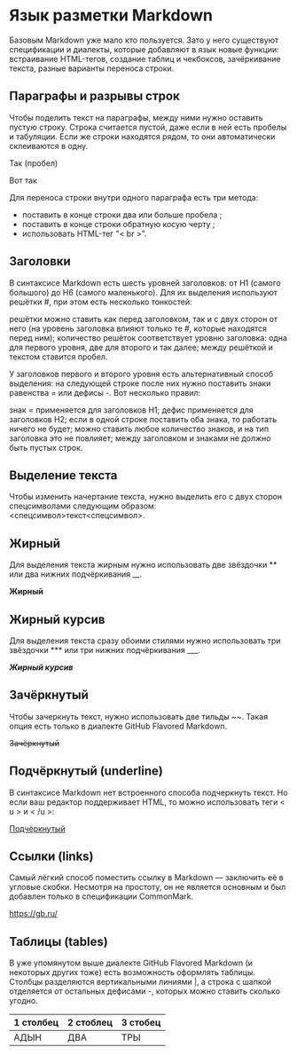 # Язык разметки Markdown
Базовым Markdown уже мало кто пользуется. Зато у него существуют спецификации и диалекты, которые добавляют в язык новые функции: встраивание HTML-тегов, создание таблиц и чекбоксов, зачёркивание текста, разные варианты переноса строки.
## Параграфы и разрывы строк
Чтобы поделить текст на параграфы, между ними нужно оставить пустую строку. Строка считается пустой, даже если в ней есть пробелы и табуляции. Если же строки находятся рядом, то они автоматически склеиваются в одну.

Так (пробел)

Вот так

Для переноса строки внутри одного параграфа есть три метода:

* поставить в конце строки два или больше пробела   ;
* поставить в конце строки обратную косую черту \;
* использовать HTML-тег "< br >".

## Заголовки 
В синтаксисе Markdown есть шесть уровней заголовков: от H1 (самого большого) до H6 (самого маленького). Для их выделения используют решётки #, при этом есть несколько тонкостей:

решётки можно ставить как перед заголовком, так и с двух сторон от него (на уровень заголовка влияют только те #, которые находятся перед ним);
количество решёток соответствует уровню заголовка: одна для первого уровня, две для второго и так далее;
между решёткой и текстом ставится пробел. 

У заголовков первого и второго уровня есть альтернативный способ выделения: на следующей строке после них нужно поставить знаки равенства = или дефисы -. Вот несколько правил:

знак = применяется для заголовков H1;
дефис применяется для заголовков H2;
если в одной строке поставить оба знака, то работать ничего не будет;
можно ставить любое количество знаков, и на тип заголовка это не повлияет;
между заголовком и знаками не должно быть пустых строк.
## Выделение текста 
Чтобы изменить начертание текста, нужно выделить его с двух сторон спецсимволами следующим образом: <спецсимвол>текст<спецсимвол>.
## Жирный 
Для выделения текста жирным нужно использовать две звёздочки ** или два нижних подчёркивания __.

**Жирный**

## Жирный курсив 
Для выделения текста сразу обоими стилями нужно использовать три звёздочки *** или три нижних подчёркивания ___.

***Жирный курсив***
## Зачёркнутый
Чтобы зачеркнуть текст, нужно использовать две тильды ~~. Такая опция есть только в диалекте GitHub Flavored Markdown.

~~Зачёркнутый~~
## Подчёркнутый (underline)
В синтаксисе Markdown нет встроенного способа подчеркнуть текст. Но если ваш редактор поддерживает HTML, то можно использовать теги < u > и < /u >:

<u>Подчёркнутый</u>
## Ссылки (links)
Самый лёгкий способ поместить ссылку в Markdown — заключить её в угловые скобки. Несмотря на простоту, он не является основным и был добавлен только в спецификации CommonMark.

<https://gb.ru/>
## Таблицы (tables)
В уже упомянутом выше диалекте GitHub Flavored Markdown (и некоторых других тоже) есть возможность оформлять таблицы. Столбцы разделяются вертикальными линиями |, а строка с шапкой отделяется от остальных дефисами -, которых можно ставить сколько угодно.

|1 столбец|2 стоблец| 3 стобец|
|----|--|---|
|АДЫН|ДВА|ТРЫ|